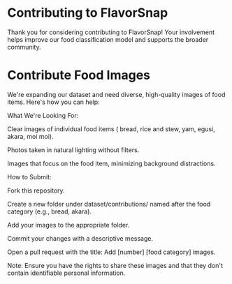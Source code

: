 # Contributing to FlavorSnap
Thank you for considering contributing to FlavorSnap! Your involvement helps improve our food classification model and supports the broader community.

# Contribute Food Images
We're expanding our dataset and need diverse, high-quality images of food items. Here's how you can help:

What We're Looking For:

Clear images of individual food items ( bread, rice and stew, yam, egusi, akara, moi moi).

Photos taken in natural lighting without filters.

Images that focus on the food item, minimizing background distractions.

How to Submit:

Fork this repository.

Create a new folder under dataset/contributions/ named after the food category (e.g., bread, akara).

Add your images to the appropriate folder.

Commit your changes with a descriptive message.

Open a pull request with the title: Add [number] [food category] images.

Note: Ensure you have the rights to share these images and that they don't contain identifiable personal information.
